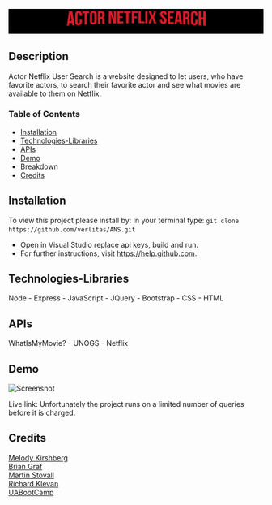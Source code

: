 ![ActorNetflixSearch](image.png)

## Description 
Actor Netflix User Search is a website designed to let users, who have favorite actors, to search their favorite actor and see what movies are available to them on Netflix. 

### Table of Contents 
* [Installation](#installation)
* [Technologies-Libraries](#technologies-libraries) 
* [APIs](#apis)
* [Demo](#demo)
* [Breakdown](#breakdown)
* [Credits](#credits) 

## Installation
To view this project please install by:
In your terminal type:
```git clone https://github.com/verlitas/ANS.git```
* Open in Visual Studio replace api keys, build and run.
* For further instructions, visit https://help.github.com.

## Technologies-Libraries
Node - Express - JavaScript - JQuery - Bootstrap - CSS - HTML

## APIs 
WhatIsMyMovie? - UNOGS - Netflix

## Demo
![Screenshot](screenshot.jpeg)

Live link: Unfortunately the project runs on a limited number of queries before it is charged. 

## Credits
[Melody Kirshberg](https://github.com/verlitas)  
[Brian Graf](https://github.com/astrobeef)  
[Martin Stovall](https://github.com/RebelCommand78)  
[Richard Klevan](https://github.com/raklevan)  
[UABootCamp](https://bootcamp.ce.arizona.edu/coding/)  
